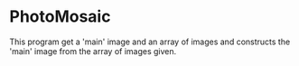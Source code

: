 # PhotoMosaic
This program get a 'main' image and an array of images and constructs the 'main' image from the array of images given.


